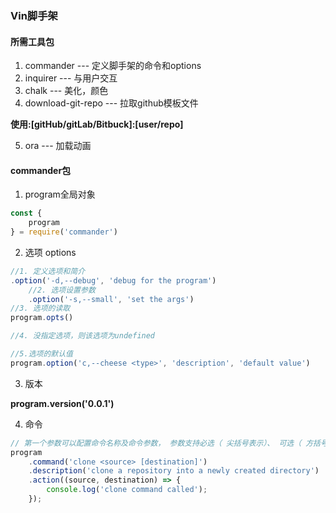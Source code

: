 ### Vin脚手架

#### 所需工具包

1. commander   ---    定义脚手架的命令和options
2. inquirer    ---    与用户交互
3. chalk       ---    美化，颜色
4. download-git-repo  ---    拉取github模板文件  

**使用:[gitHub/gitLab/Bitbuck]:[user/repo]**

5. ora         ---    加载动画

#### commander包

1. program全局对象

``` js
const {
    program
} = require('commander')
```

2. 选项 options

``` js
//1. 定义选项和简介
.option('-d,--debug', 'debug for the program')
    //2. 选项设置参数
    .option('-s,--small', 'set the args')
//3. 选项的读取
program.opts()

//4. 没指定选项，则该选项为undefined

//5.选项的默认值
program.option('c,--cheese <type>', 'description', 'default value')
```

3. 版本

**program.version('0.0.1')**

4. 命令

``` js
// 第一个参数可以配置命令名称及命令参数， 参数支持必选（ 尖括号表示）、 可选（ 方括号表示） 及长参数（ 点号表示， 如果使用， 只能是最后一个参数
program
    .command('clone <source> [destination]')
    .description('clone a repository into a newly created directory')
    .action((source, destination) => {
        console.log('clone command called');
    });


    
```
